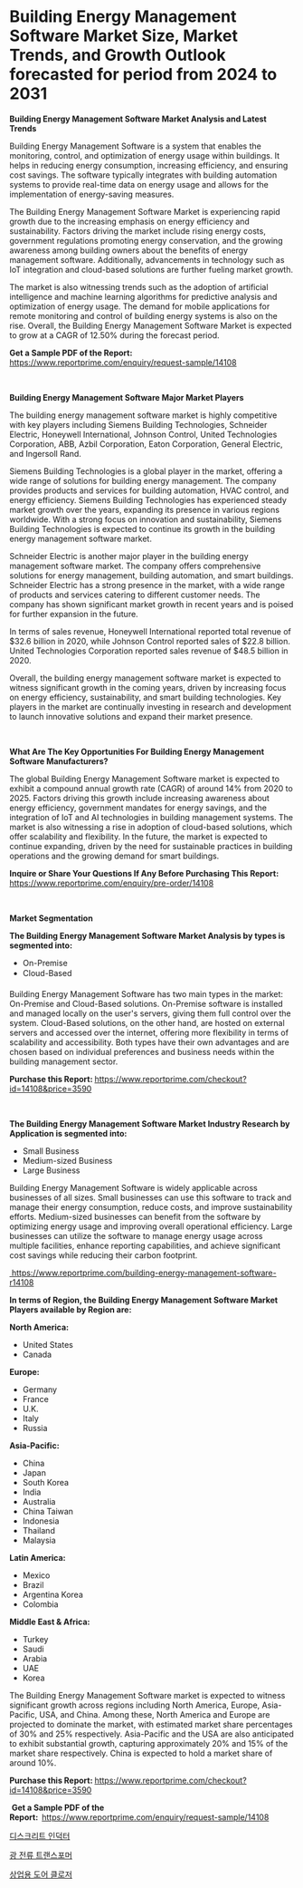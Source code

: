 <p><h1>Building Energy Management Software Market Size, Market Trends, and Growth Outlook forecasted for period from 2024 to 2031</h1></p><p><strong>Building Energy Management Software Market Analysis and Latest Trends</strong></p>
<p><p>Building Energy Management Software is a system that enables the monitoring, control, and optimization of energy usage within buildings. It helps in reducing energy consumption, increasing efficiency, and ensuring cost savings. The software typically integrates with building automation systems to provide real-time data on energy usage and allows for the implementation of energy-saving measures.</p><p>The Building Energy Management Software Market is experiencing rapid growth due to the increasing emphasis on energy efficiency and sustainability. Factors driving the market include rising energy costs, government regulations promoting energy conservation, and the growing awareness among building owners about the benefits of energy management software. Additionally, advancements in technology such as IoT integration and cloud-based solutions are further fueling market growth.</p><p>The market is also witnessing trends such as the adoption of artificial intelligence and machine learning algorithms for predictive analysis and optimization of energy usage. The demand for mobile applications for remote monitoring and control of building energy systems is also on the rise. Overall, the Building Energy Management Software Market is expected to grow at a CAGR of 12.50% during the forecast period.</p></p>
<p><strong>Get a Sample PDF of the Report:&nbsp;</strong> <a href="https://www.reportprime.com/enquiry/request-sample/14108">https://www.reportprime.com/enquiry/request-sample/14108</a></p>
<p>&nbsp;</p>
<p><strong>Building Energy Management Software Major Market Players</strong></p>
<p><p>The building energy management software market is highly competitive with key players including Siemens Building Technologies, Schneider Electric, Honeywell International, Johnson Control, United Technologies Corporation, ABB, Azbil Corporation, Eaton Corporation, General Electric, and Ingersoll Rand. </p><p>Siemens Building Technologies is a global player in the market, offering a wide range of solutions for building energy management. The company provides products and services for building automation, HVAC control, and energy efficiency. Siemens Building Technologies has experienced steady market growth over the years, expanding its presence in various regions worldwide. With a strong focus on innovation and sustainability, Siemens Building Technologies is expected to continue its growth in the building energy management software market.</p><p>Schneider Electric is another major player in the building energy management software market. The company offers comprehensive solutions for energy management, building automation, and smart buildings. Schneider Electric has a strong presence in the market, with a wide range of products and services catering to different customer needs. The company has shown significant market growth in recent years and is poised for further expansion in the future.</p><p>In terms of sales revenue, Honeywell International reported total revenue of $32.6 billion in 2020, while Johnson Control reported sales of $22.8 billion. United Technologies Corporation reported sales revenue of $48.5 billion in 2020. </p><p>Overall, the building energy management software market is expected to witness significant growth in the coming years, driven by increasing focus on energy efficiency, sustainability, and smart building technologies. Key players in the market are continually investing in research and development to launch innovative solutions and expand their market presence.</p></p>
<p>&nbsp;</p>
<p><strong>What Are The Key Opportunities For Building Energy Management Software Manufacturers?</strong></p>
<p><p>The global Building Energy Management Software market is expected to exhibit a compound annual growth rate (CAGR) of around 14% from 2020 to 2025. Factors driving this growth include increasing awareness about energy efficiency, government mandates for energy savings, and the integration of IoT and AI technologies in building management systems. The market is also witnessing a rise in adoption of cloud-based solutions, which offer scalability and flexibility. In the future, the market is expected to continue expanding, driven by the need for sustainable practices in building operations and the growing demand for smart buildings.</p></p>
<p><strong>Inquire or Share Your Questions If Any Before Purchasing This Report:</strong> <a href="https://www.reportprime.com/enquiry/pre-order/14108">https://www.reportprime.com/enquiry/pre-order/14108</a></p>
<p>&nbsp;</p>
<p><strong>Market Segmentation</strong></p>
<p><strong>The Building Energy Management Software Market Analysis by types is segmented into:</strong></p>
<p><ul><li>On-Premise</li><li>Cloud-Based</li></ul></p>
<p><p>Building Energy Management Software has two main types in the market: On-Premise and Cloud-Based solutions. On-Premise software is installed and managed locally on the user's servers, giving them full control over the system. Cloud-Based solutions, on the other hand, are hosted on external servers and accessed over the internet, offering more flexibility in terms of scalability and accessibility. Both types have their own advantages and are chosen based on individual preferences and business needs within the building management sector.</p></p>
<p><strong>Purchase this Report:&nbsp;</strong><a href="https://www.reportprime.com/checkout?id=14108&price=3590">https://www.reportprime.com/checkout?id=14108&price=3590</a></p>
<p>&nbsp;</p>
<p><strong>The Building Energy Management Software Market Industry Research by Application is segmented into:</strong></p>
<p><ul><li>Small Business</li><li>Medium-sized Business</li><li>Large Business</li></ul></p>
<p><p>Building Energy Management Software is widely applicable across businesses of all sizes. Small businesses can use this software to track and manage their energy consumption, reduce costs, and improve sustainability efforts. Medium-sized businesses can benefit from the software by optimizing energy usage and improving overall operational efficiency. Large businesses can utilize the software to manage energy usage across multiple facilities, enhance reporting capabilities, and achieve significant cost savings while reducing their carbon footprint.</p></p>
<p><a href="https://www.reportprime.com/building-energy-management-software-r14108">&nbsp;https://www.reportprime.com/building-energy-management-software-r14108</a></p>
<p><strong>In terms of Region, the Building Energy Management Software Market Players available by Region are:</strong></p>
<p>
    <p> <strong> North America: </strong>
        <ul>
            <li>United States</li>
            <li>Canada</li>
        </ul>
        </p> 
    <p> <strong> Europe: </strong>
        <ul>
            <li>Germany</li>
            <li>France</li>
            <li>U.K.</li>
            <li>Italy</li>
            <li>Russia</li>
        </ul>
        </p> 
    <p> <strong> Asia-Pacific: </strong>
        <ul>
            <li>China</li>
            <li>Japan</li>
            <li>South Korea</li>
            <li>India</li>
            <li>Australia</li>
            <li>China Taiwan</li>
            <li>Indonesia</li>
            <li>Thailand</li>
            <li>Malaysia</li>
        </ul>
        </p> 
    <p> <strong> Latin America: </strong>
        <ul>
            <li>Mexico</li>
            <li>Brazil</li>
            <li>Argentina Korea</li>
            <li>Colombia</li>
        </ul>
        </p> 
    <p> <strong> Middle East & Africa: </strong>
        <ul>
            <li>Turkey</li>
            <li>Saudi</li>
            <li>Arabia</li>
            <li>UAE</li>
            <li>Korea</li>
        </ul>
    </p>
    </p>
<p><p>The Building Energy Management Software market is expected to witness significant growth across regions including North America, Europe, Asia-Pacific, USA, and China. Among these, North America and Europe are projected to dominate the market, with estimated market share percentages of 30% and 25% respectively. Asia-Pacific and the USA are also anticipated to exhibit substantial growth, capturing approximately 20% and 15% of the market share respectively. China is expected to hold a market share of around 10%.</p></p>
<p><strong>Purchase this Report: </strong><a href="https://www.reportprime.com/checkout?id=14108&price=3590">https://www.reportprime.com/checkout?id=14108&price=3590</a></p>
<p>&nbsp;<strong>Get a Sample PDF of the Report:&nbsp;&nbsp;</strong><a href="https://www.reportprime.com/enquiry/request-sample/14108">https://www.reportprime.com/enquiry/request-sample/14108</a></p>
<p><strong></strong></p>
<p><p><a href="https://medium.com/@constantinvon/%EC%9D%B4%EC%82%B0-%EC%9D%B8%EB%8D%95%ED%84%B0-%EC%8B%9C%EC%9E%A5-2031%EB%85%84%EA%B9%8C%EC%A7%80%EC%9D%98-%ED%8A%B8%EB%A0%8C%EB%93%9C-%EC%98%88%EC%B8%A1-%EB%B0%8F-%EA%B2%BD%EC%9F%81-%EB%B6%84%EC%84%9D-0f33bd664a35">디스크리트 인덕터</a></p><p><a href="https://medium.com/@obiemante1922/%EA%B4%91-%EC%A0%84%EB%A5%98-%EB%B3%80%EC%95%95%EA%B8%B0-%EC%8B%9C%EC%9E%A5%EC%9D%80-%EC%8B%9C%EC%9E%A5-%EC%A0%90%EC%9C%A0%EC%9C%A8-%EC%8B%9C%EC%9E%A5-%EB%8F%99%ED%96%A5-%EB%B0%8F-%EC%8B%9C%EC%9E%A5-%EC%84%B1%EC%9E%A5%EC%97%90-%EB%8C%80%ED%95%9C-%EC%A0%95%EB%B3%B4%EB%A5%BC-%EC%A0%9C%EA%B3%B5%ED%95%A9%EB%8B%88%EB%8B%A4-17db04f8c8e0">광 전류 트랜스포머</a></p><p><a href="https://medium.com/@daveblock56/%EC%83%81%EC%9A%A9%EB%AC%B8-%EB%8B%AB%ED%9E%98-%EC%9E%A5%EC%B9%98-%EC%8B%9C%EC%9E%A5-%EC%A0%84%EB%A7%9D-%EC%82%B0%EC%97%85-%EA%B0%9C%EC%9A%94-%EB%B0%8F-%EC%98%88%EC%B8%A1-2024%EB%85%84%EB%B6%80%ED%84%B0-2031%EB%85%84%EA%B9%8C%EC%A7%80-ca19100aa27f">상업용 도어 클로저</a></p></p>